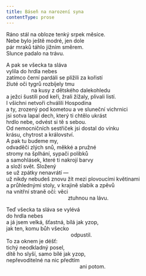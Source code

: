 ```yaml
---
title: Báseň na narození syna
contentType: prose
---
```


<section>

Ráno stál na obloze tenký srpek měsíce.  
Nebe bylo ještě modré, jen dole  
pár mraků táhlo jižním směrem.  
Slunce padalo na trávu.

A pak se všecka ta sláva  
vylila do hrdla nebes  
zatímco černí pardáli se plížili za kořistí  
žluté oči tygrů rozbíjely tmu  
                 na kusy z dětského dalekohledu  
a ježci šustili pod keři, žrali žížaly, plivali listí.  
I všichni netvoři chválili Hospodina  
a ty, zrozený pod kometou a ve sluneční vichrnici  
jsi sotva lapal dech, který ti chtělo ukrást  
hrdlo nebe, odvést si tě s sebou.  
Od nemocničních sestřiček jsi dostal do vínku  
krásu, chytrost a království.  
A pak tu budeme my,  
odvaděči zlých snů, měkké a pružné  
stromy na šplhání, sypači polibků  
a samohlásek, které ti nakrojí barvy  
a složí svět. Složený  
se už zpátky nenavrátí —  
už nikdy nebudeš znovu žít mezi plovoucími květinami  
a průhlednými stoly, v krajině slabik a zpěvů  
na vnitřní straně očí: věci  
                                          ztuhnou na lávu.

Teď všecka ta sláva se vylévá  
do hrdla nebes  
a já jsem velká, šťastná, bílá jak yzop,  
jak ten, komu bůh všecko  
                                            odpustil.  
To za oknem je déšť:  
tichý neodkladný posel,  
dítě ho slyší, samo bílé jak yzop,  
nepřevoditelné na nic předtím  
                                                  ani potom.

</section>
